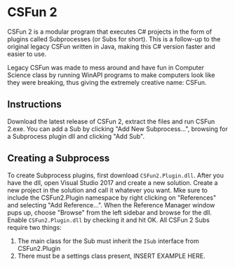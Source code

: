 # CSFun 2 
CSFun 2 is a modular program that executes C# projects in the form of plugins called Subprocesses (or Subs for short).  This is a follow-up to the original legacy CSFun written in Java, making this C# version faster and easier to use.

Legacy CSFun was made to mess around and have fun in Computer Science class by running WinAPI programs to make computers look like they were breaking, thus giving the extremely creative name: CSFun.

## Instructions
Download the latest release of CSFun 2, extract the files and run CSFun 2.exe.  You can add a Sub by clicking "Add New Subprocess...", browsing for a Subprocess plugin dll and clicking "Add Sub".

## Creating a Subprocess
To create Subprocess plugins, first download `CSFun2.Plugin.dll`.  After you have the dll, open Visual Studio 2017 and create a new solution.  Create a new project in the solution and call it whatever you want.  Mke sure to include the CSFun2.Plugin namespace by right clicking on "References" and selecting "Add Reference...".  When the Reference Manager window pups up, choose "Browse" from the left sidebar and browse for the dll.  Enable `CSFun2.Plugin.dll` by checking it and hit OK.
All CSFun 2 Subs require two things:
1. The main class for the Sub must inherit the `ISub` interface from CSFun2.Plugin
2. There must be a settings class present, INSERT EXAMPLE HERE.